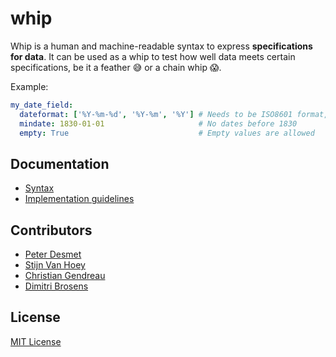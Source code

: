 # whip

Whip is a human and machine-readable syntax to express **specifications for data**. It can be used as a whip to test how well data meets certain specifications, be it a feather :sweat_smile: or a chain whip :scream:.

Example:

```yaml
my_date_field:
  dateformat: ['%Y-%m-%d', '%Y-%m', '%Y'] # Needs to be ISO8601 format, but don't allow ranges
  mindate: 1830-01-01                     # No dates before 1830
  empty: True                             # Empty values are allowed
```

## Documentation

* [Syntax](docs/syntax.md)
* [Implementation guidelines](docs/implementation_guidelines.md)

## Contributors

* [Peter Desmet](https://github.com/peterdesmet)
* [Stijn Van Hoey](https://github.com/stijnvanhoey)
* [Christian Gendreau](https://github.com/cgendreau)
* [Dimitri Brosens](https://github.com/DimEvil)

## License

[MIT License](LICENSE)
